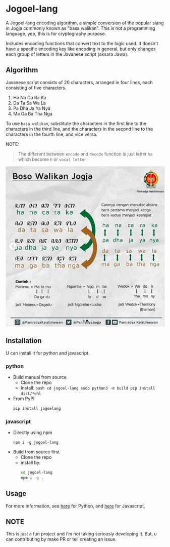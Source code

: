 # Jogoel-lang

A Jogoel-lang encoding algorithm, a simple conversion of the popular slang in Jogja commonly known as "basa walikan". This is not
a programming language, yep, this is for cryptography purpose.

Includes encoding functions that convert text to the logic used. It doesn't have
a specific encoding key like encoding in general, but only changes each group of
letters in the Javanese script (aksara Jawa).

## Algorithm

Javanese script consists of 20 characters, arranged in four lines, each consisting of five characters.

1. Ha Na Ca Ra Ka
2. Da Ta Sa Wa La
3. Pa Dha Ja Ya Nya
4. Ma Ga Ba Tha Nga

To use `basa walikan`, substitute the characters in the first line to the characters
in the third line, and the characters in the second line to the characters in
the fourth line, and vice versa.

NOTE:
> The different between `encode` and `decode` function is just letter `ha` which
become `h` or `vocal letter`

![basa walikan formula](/formula.jpg)

## Installation

U can install it for python and javascript.

### python

- Build manual from source
  - Clone the repo
  - Install:
		```bash
		cd jogoel-lang
		sudo python3 -m build
		pip install dist/*whl
		```
- From PyPI
	```bash
	pip install jogoelang
	```

### javascript

- Directly using npm
	```
	npm i -g jogoel-lang
	```
- Build from source first
	- Clone the repo
	- install by:
		```bash
		cd jogoel-lang
		npm i -g .
		```

## Usage

For more information, see [here](/docs/READMEpy.md) for Python, and
[here](/docs/READMEjs.md) for Javascript.

## NOTE

This is just a fun project and i'm not taking seriously developing it. But, u can
contributing by make PR or tell creating an issue.